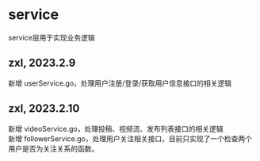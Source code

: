 # service
service层用于实现业务逻辑


## zxl, 2023.2.9
新增 userService.go，处理用户注册/登录/获取用户信息接口的相关逻辑

## zxl, 2023.2.10
新增 videoService.go，处理投稿、视频流、发布列表接口的相关逻辑\
新增 followerService.go，处理用户关注相关接口，目前只实现了一个检查两个用户是否为关注关系的函数。